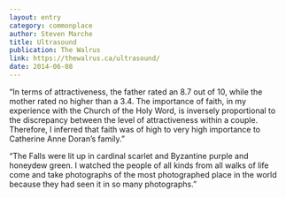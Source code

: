 ```yaml
---
layout: entry
category: commonplace
author: Steven Marche
title: Ultrasound
publication: The Walrus
link: https://thewalrus.ca/ultrasound/
date: 2014-06-08
---
```


“In terms of attractiveness, the father rated an 8.7 out of 10, while the mother rated no higher than a 3.4. The importance of faith, in my experience with the Church of the Holy Word, is inversely proportional to the discrepancy between the level of attractiveness within a couple. Therefore, I inferred that faith was of high to very high importance to Catherine Anne Doran’s family.”

“The Falls were lit up in cardinal scarlet and Byzantine purple and honeydew green. I watched the people of all kinds from all walks of life come and take photographs of the most photographed place in the world because they had seen it in so many photographs.”
